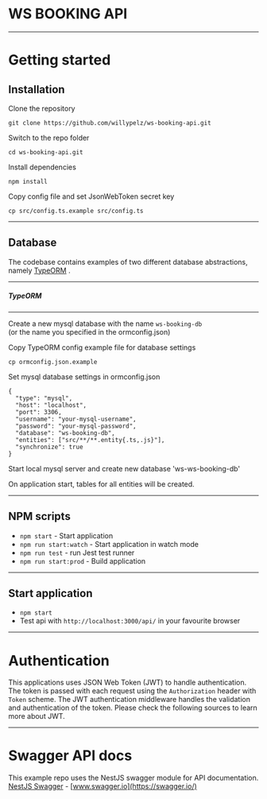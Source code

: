 # WS BOOKING API


----------

# Getting started

## Installation

Clone the repository

    git clone https://github.com/willypelz/ws-booking-api.git


Switch to the repo folder

    cd ws-booking-api.git
    
Install dependencies
    
    npm install

Copy config file and set JsonWebToken secret key

    cp src/config.ts.example src/config.ts
    
----------

## Database

The codebase contains examples of two different database abstractions, namely [TypeORM](http://typeorm.io/) . 
    

----------

##### TypeORM

----------

Create a new mysql database with the name `ws-booking-db`\
(or the name you specified in the ormconfig.json)

Copy TypeORM config example file for database settings

    cp ormconfig.json.example
    
Set mysql database settings in ormconfig.json

    {
      "type": "mysql",
      "host": "localhost",
      "port": 3306,
      "username": "your-mysql-username",
      "password": "your-mysql-password",
      "database": "ws-booking-db",
      "entities": ["src/**/**.entity{.ts,.js}"],
      "synchronize": true
    }
    
Start local mysql server and create new database 'ws-ws-booking-db'

On application start, tables for all entities will be created.

----------

## NPM scripts

- `npm start` - Start application
- `npm run start:watch` - Start application in watch mode
- `npm run test` - run Jest test runner 
- `npm run start:prod` - Build application

----------

## Start application

- `npm start`
- Test api with `http://localhost:3000/api/` in your favourite browser

----------

# Authentication
 
This applications uses JSON Web Token (JWT) to handle authentication. The token is passed with each request using the `Authorization` header with `Token` scheme. The JWT authentication middleware handles the validation and authentication of the token. Please check the following sources to learn more about JWT.

----------
 
# Swagger API docs

This example repo uses the NestJS swagger module for API documentation. [NestJS Swagger](https://github.com/nestjs/swagger) - [www.swagger.io](https://swagger.io/)        
